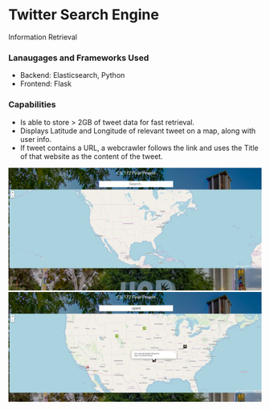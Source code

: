 # Twitter Search Engine
Information Retrieval

### Lanaugages and Frameworks Used
* Backend: Elasticsearch, Python
* Frontend: Flask

### Capabilities
* Is able to store > 2GB of tweet data for fast retrieval. 
* Displays Latitude and Longitude of relevant tweet on a map, along with user info.
* If tweet contains a URL, a webcrawler follows the link and uses the Title of that website as the content of the tweet. 

<img src="Images/home.PNG" width="1000">
<img src="Images/open.PNG" width="1000">
